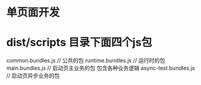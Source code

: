 # 单页面开发
# dist/scripts 目录下面四个js包

common.bundles.js        // 公共的包
runtime.bundles.js       // 运行时的包
main.bundles.js          // 启动页主业务的包 包含各种业务逻辑
async-test.bundles.js    // 启动页异步业务的包
